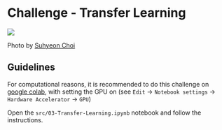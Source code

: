 # Challenge - Transfer Learning

![](https://images.unsplash.com/photo-1484836443634-3d3fd80edccf?ixlib=rb-1.2.1&ixid=eyJhcHBfaWQiOjEyMDd9&auto=format&fit=crop&w=1350&q=80)

Photo by [Suhyeon Choi](https://unsplash.com/photos/4Ia348kvX7A)

## Guidelines

For computational reasons, it is recommended to do this challenge on [google colab](https://colab.research.google.com/), with setting the GPU on (see `Edit` -> `Notebook settings` -> `Hardware Accelerator` -> `GPU`)

Open the `src/03-Transfer-Learning.ipynb` notebook and follow the instructions.

